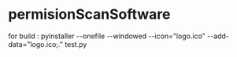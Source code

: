 # permisionScanSoftware

for build :
pyinstaller --onefile --windowed --icon="logo.ico" --add-data="logo.ico;." test.py
